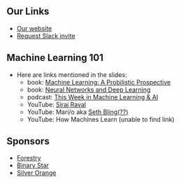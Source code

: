 
## Our Links

* [Our website](http://peidevs.github.io/)
* [Request Slack invite](https://docs.google.com/forms/d/e/1FAIpQLScjMRLiiKXqeHCjCSAD37mFxJdH5fskiok-LUaIGtPUZ63glw/viewform)

## Machine Learning 101

* Here are links mentioned in the slides:
    * book: [Machine Learning: A Probilistic Prospective](https://www.amazon.ca/Machine-Learning-Probabilistic-Kevin-Murphy/dp/0262018020/ref=sr_1_1?ie=UTF8&qid=1550328778&sr=8-1&keywords=machine+learning+a+probabilistic+perspective) 
    * book: [Neural Networks and Deep Learning](http://michaelnielsen.org/)
    * podcast: [This Week in Machine Learning & AI](https://twimlai.com/)
    * YouTube: [Siraj Raval](https://www.youtube.com/channel/UCWN3xxRkmTPmbKwht9FuE5A)
    * YouTube: Mari/o aka [Seth Bling(??)](https://www.youtube.com/user/sethbling)
    * YouTube: How Machines Learn (unable to find link)

## Sponsors

* [Forestry](https://forestry.io/)
* [Binary Star](http://www.binarystar.biz/)
* [Silver Orange](https://www.silverorange.com/)
